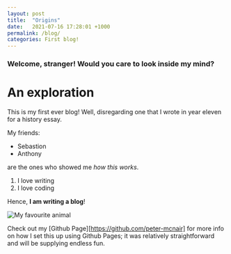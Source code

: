```yaml
---
layout: post
title:  "Origins"
date:   2021-07-16 17:28:01 +1000
permalink: /blog/
categories: First blog!
---
```

### Welcome, stranger! Would you care to look inside my mind?

# An exploration
This is my first ever blog! Well, disregarding one that I wrote in year eleven for a history essay.

My friends:
- Sebastion
- Anthony

are the ones who showed me *how this works*.

1. I love writing
2. I love coding

Hence, **I am writing a blog**!

![My favourite animal](https://www.australiangeographic.com.au/wp-content/uploads/2018/06/Pygmy-Possum_Amanda-McLean-Copy-1.jpg)

Check out my [Github Page][https://github.com/peter-mcnair] for more info on how I set this up using Github Pages; it was relatively straightforward and will be supplying endless fun.